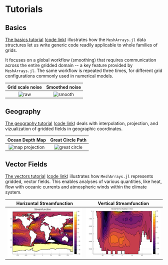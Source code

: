 
# Tutorials

## Basics

[The basics tutorial](basics.html) ([code link](https://raw.githubusercontent.com/JuliaClimate/MeshArrays.jl/master/examples/basics.jl)) illustrates how the `MeshArrays.jl` data structures let us write generic code readily applicable to whole families of grids. 

It focuses on a global workflow (smoothing) that requires communication across the entire gridded domain -- a key feature provided by `MeshArrays.jl`. 
The same workflow is repeated three times, for different grid configurations commonly used in numerical models.


Grid scale noise           |  Smoothed noise
:------------------------------:|:---------------------------------:
![raw](https://user-images.githubusercontent.com/20276764/118325229-2d883d80-b4d1-11eb-953b-ddbb11bcfe1b.png)  |  ![smooth](https://user-images.githubusercontent.com/20276764/118325093-f31ea080-b4d0-11eb-8c6e-8cd0cc2cc255.png)

## Geography

[The geography tutorial](geography.html) ([code link](https://raw.githubusercontent.com/JuliaClimate/MeshArrays.jl/master/examples/geography.jl)) deals with interpolation, projection, and vizualization of gridded fields in geographic coordinates. 


Ocean Depth Map          |  Great Circle Path
:------------------------------:|:---------------------------------:
![map projection](https://user-images.githubusercontent.com/20276764/144878637-1412679c-f1e6-4491-a8f1-43d729aa224d.png)  |  ![great circle](https://user-images.githubusercontent.com/20276764/144878668-5b681d5e-79b1-45e0-99d0-f80d2afeba8c.png)


## Vector Fields

[The vectors tutorial](vectors.html) ([code link](https://raw.githubusercontent.com/JuliaClimate/MeshArrays.jl/master/examples/vectors.jl)) illustrates how `MeshArrays.jl` represents gridded, vector fields. This enables
 analyses of various quantities, like heat, flow with oceanic currents and atmospheric winds within the climate system. 

Horizontal Streamfunction          |  Vertical Streamfunction
:------------------------------:|:---------------------------------:
![raw](https://github.com/JuliaClimate/Notebooks/raw/master/page/figures/Streamfunction.png)  |  ![smooth](https://github.com/JuliaClimate/Notebooks/raw/master/page/figures/MOC.png)
